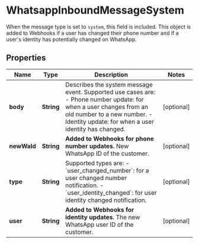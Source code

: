 

# WhatsappInboundMessageSystem

When the message type is set to `system`, this field is included. This object is added to Webhooks if a user has changed their phone number and if a user's identity has potentially changed on WhatsApp.

## Properties

| Name | Type | Description | Notes |
|------------ | ------------- | ------------- | -------------|
|**body** | **String** | Describes the system message event. Supported use cases are: - Phone number update: for when a user changes from an old number to a new number. - Identity update: for when a user identity has changed. |  [optional] |
|**newWaId** | **String** | **Added to Webhooks for phone number updates.**  New WhatsApp ID of the customer. |  [optional] |
|**type** | **String** | Supported types are: - &#x60;user_changed_number&#x60;: for a user changed number notification. - &#x60;user_identity_changed&#x60;: for user identity changed notification. |  [optional] |
|**user** | **String** | **Added to Webhooks for identity updates.**  The new WhatsApp user ID of the customer. |  [optional] |



